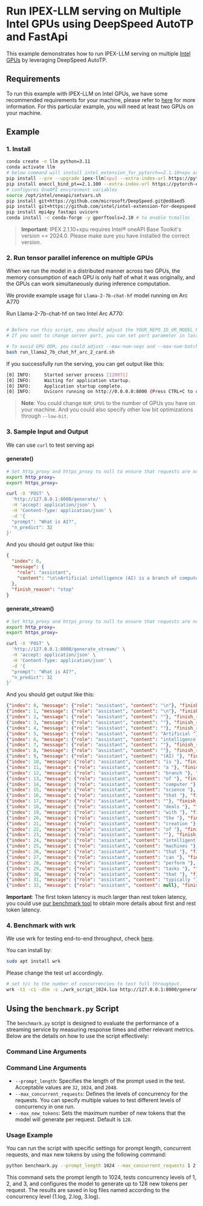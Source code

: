 # Run IPEX-LLM serving on Multiple Intel GPUs using DeepSpeed AutoTP and FastApi

This example demonstrates how to run IPEX-LLM serving on multiple [Intel GPUs](../README.md) by leveraging DeepSpeed AutoTP.

## Requirements

To run this example with IPEX-LLM on Intel GPUs, we have some recommended requirements for your machine, please refer to [here](../README.md#recommended-requirements) for more information. For this particular example, you will need at least two GPUs on your machine.

## Example

### 1. Install

```bash
conda create -n llm python=3.11
conda activate llm
# below command will install intel_extension_for_pytorch==2.1.10+xpu as default
pip install --pre --upgrade ipex-llm[xpu] --extra-index-url https://pytorch-extension.intel.com/release-whl/stable/xpu/us/
pip install oneccl_bind_pt==2.1.100 --extra-index-url https://pytorch-extension.intel.com/release-whl/stable/xpu/us/
# configures OneAPI environment variables
source /opt/intel/oneapi/setvars.sh
pip install git+https://github.com/microsoft/DeepSpeed.git@ed8aed5
pip install git+https://github.com/intel/intel-extension-for-deepspeed.git@0eb734b
pip install mpi4py fastapi uvicorn
conda install -c conda-forge -y gperftools=2.10 # to enable tcmalloc
```

> **Important**: IPEX 2.1.10+xpu requires Intel® oneAPI Base Toolkit's version == 2024.0. Please make sure you have installed the correct version.

### 2. Run tensor parallel inference on multiple GPUs

When we run the model in a distributed manner across two GPUs, the memory consumption of each GPU is only half of what it was originally, and the GPUs can work simultaneously during inference computation.

We provide example usage for `Llama-2-7b-chat-hf` model running on Arc A770

Run Llama-2-7b-chat-hf on two Intel Arc A770:

```bash

# Before run this script, you should adjust the YOUR_REPO_ID_OR_MODEL_PATH in last line
# If you want to change server port, you can set port parameter in last line

# To avoid GPU OOM, you could adjust --max-num-seqs and --max-num-batched-tokens parameters in below script
bash run_llama2_7b_chat_hf_arc_2_card.sh
```

If you successfully run the serving, you can get output like this:

```bash
[0] INFO:     Started server process [120071]
[0] INFO:     Waiting for application startup.
[0] INFO:     Application startup complete.
[0] INFO:     Uvicorn running on http://0.0.0.0:8000 (Press CTRL+C to quit)
```

> **Note**: You could change `NUM_GPUS` to the number of GPUs you have on your machine. And you could also specify other low bit optimizations through `--low-bit`.

### 3. Sample Input and Output

We can use `curl` to test serving api

#### generate()

```bash
# Set http_proxy and https_proxy to null to ensure that requests are not forwarded by a proxy.
export http_proxy=
export https_proxy=

curl -X 'POST' \
  'http://127.0.0.1:8000/generate/' \
  -H 'accept: application/json' \
  -H 'Content-Type: application/json' \
  -d '{
  "prompt": "What is AI?",
  "n_predict": 32
}'
```

And you should get output like this:

```json
{
  "index": 0,
  "message": {
    "role": "assistant",
    "content": "\n\nArtificial intelligence (AI) is a branch of computer science that deals with the creation of intelligent machines that can perform tasks that typically "
  },
  "finish_reason": "stop"
}

```
#### generate_stream()
```bash
# Set http_proxy and https_proxy to null to ensure that requests are not forwarded by a proxy.
export http_proxy=
export https_proxy=

curl -X 'POST' \
  'http://127.0.0.1:8000/generate_stream/' \
  -H 'accept: application/json' \
  -H 'Content-Type: application/json' \
  -d '{
  "prompt": "What is AI?",
  "n_predict": 32
}'
```

And you should get output like this:
```json
{"index": 0, "message": {"role": "assistant", "content": "\n"}, "finish_reason": null}
{"index": 1, "message": {"role": "assistant", "content": "\n"}, "finish_reason": null}
{"index": 2, "message": {"role": "assistant", "content": ""}, "finish_reason": null}
{"index": 3, "message": {"role": "assistant", "content": ""}, "finish_reason": null}
{"index": 4, "message": {"role": "assistant", "content": ""}, "finish_reason": null}
{"index": 5, "message": {"role": "assistant", "content": "Artificial "}, "finish_reason": null}
{"index": 6, "message": {"role": "assistant", "content": "intelligence "}, "finish_reason": null}
{"index": 7, "message": {"role": "assistant", "content": ""}, "finish_reason": null}
{"index": 8, "message": {"role": "assistant", "content": ""}, "finish_reason": null}
{"index": 9, "message": {"role": "assistant", "content": "(AI) "}, "finish_reason": null}
{"index": 10, "message": {"role": "assistant", "content": "is "}, "finish_reason": null}
{"index": 11, "message": {"role": "assistant", "content": "a "}, "finish_reason": null}
{"index": 12, "message": {"role": "assistant", "content": "branch "}, "finish_reason": null}
{"index": 13, "message": {"role": "assistant", "content": "of "}, "finish_reason": null}
{"index": 14, "message": {"role": "assistant", "content": "computer "}, "finish_reason": null}
{"index": 15, "message": {"role": "assistant", "content": "science "}, "finish_reason": null}
{"index": 16, "message": {"role": "assistant", "content": "that "}, "finish_reason": null}
{"index": 17, "message": {"role": "assistant", "content": ""}, "finish_reason": null}
{"index": 18, "message": {"role": "assistant", "content": "deals "}, "finish_reason": null}
{"index": 19, "message": {"role": "assistant", "content": "with "}, "finish_reason": null}
{"index": 20, "message": {"role": "assistant", "content": "the "}, "finish_reason": null}
{"index": 21, "message": {"role": "assistant", "content": "creation "}, "finish_reason": null}
{"index": 22, "message": {"role": "assistant", "content": "of "}, "finish_reason": null}
{"index": 23, "message": {"role": "assistant", "content": ""}, "finish_reason": null}
{"index": 24, "message": {"role": "assistant", "content": "intelligent "}, "finish_reason": null}
{"index": 25, "message": {"role": "assistant", "content": "machines "}, "finish_reason": null}
{"index": 26, "message": {"role": "assistant", "content": "that "}, "finish_reason": null}
{"index": 27, "message": {"role": "assistant", "content": "can "}, "finish_reason": null}
{"index": 28, "message": {"role": "assistant", "content": "perform "}, "finish_reason": null}
{"index": 29, "message": {"role": "assistant", "content": "tasks "}, "finish_reason": null}
{"index": 30, "message": {"role": "assistant", "content": "that "}, "finish_reason": null}
{"index": 31, "message": {"role": "assistant", "content": "typically "}, "finish_reason": null}
{"index": 32, "message": {"role": "assistant", "content": null}, "finish_reason": "length"}


```

**Important**: The first token latency is much larger than rest token latency, you could use [our benchmark tool](https://github.com/intel-analytics/ipex-llm/blob/main/python/llm/dev/benchmark/README.md) to obtain more details about first and rest token latency.

### 4. Benchmark with wrk

We use wrk for testing end-to-end throughput, check [here](https://github.com/wg/wrk).

You can install by:
```bash
sudo apt install wrk
```

Please change the test url accordingly.

```bash
# set t/c to the number of concurrencies to test full throughput.
wrk -t1 -c1 -d5m -s ./wrk_script_1024.lua http://127.0.0.1:8000/generate/ --timeout 1m
```

## Using the `benchmark.py` Script

The `benchmark.py` script is designed to evaluate the performance of a streaming service by measuring response times and other relevant metrics. Below are the details on how to use the script effectively:

### Command Line Arguments
### Command Line Arguments
- `--prompt_length`: Specifies the length of the prompt used in the test. Acceptable values are `32`, `1024`, and `2048`.
- `--max_concurrent_requests`: Defines the levels of concurrency for the requests. You can specify multiple values to test different levels of concurrency in one run.
- `--max_new_tokens`: Sets the maximum number of new tokens that the model will generate per request. Default is `128`.

### Usage Example
You can run the script with specific settings for prompt length, concurrent requests, and max new tokens by using the following command:

```bash
python benchmark.py --prompt_length 1024 --max_concurrent_requests 1 2 3 --max_new_tokens 128
```

This command sets the prompt length to 1024, tests concurrency levels of 1, 2, and 3, and configures the model to generate up to 128 new tokens per request. The results are saved in log files named according to the concurrency level (1.log, 2.log, 3.log).
